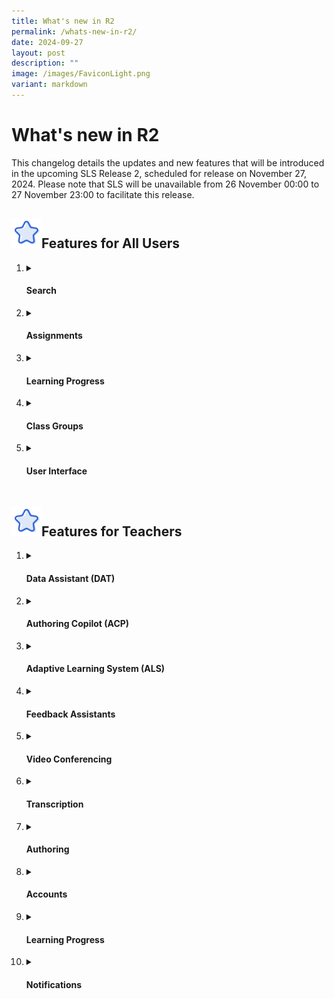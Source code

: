 ```yaml
---
title: What's new in R2
permalink: /whats-new-in-r2/
date: 2024-09-27
layout: post
description: ""
image: /images/FaviconLight.png
variant: markdown
---
```

<h1>What's new in R2</h1>
<p>This changelog details the updates and new features that will be introduced in the upcoming SLS Release 2, scheduled for release on November 27, 2024. Please note that SLS will be unavailable from 26 November 00:00 to 27 November 23:00 to facilitate this release.</p>
<h2><img src="/images/Icons/Star.svg" style="width:3rem; display: inline;">Features for All Users</h2>
<ol>
<li><details><summary><h4>Search</h4></summary>
<ul>
<li><strong>New Search Interface</strong>: Teachers and students can use improved filter options, including author/collaborator names, to refine their search results across multiple locations. Search results will now include a preview of the resource content referenced in the search, with search match indicators and search terms bolded in green.</li>
</ul></details></li>

<li><details><summary><h4>Assignments</h4></summary>
<ul>
<li><strong>Page Navigation Anchoring</strong>: The page navigation bar is now anchored to the top, ensuring that page numbers remain visible for paginated activities or quizzes.</li>
<li><strong>Annotations on Media</strong>: Teachers and students can create annotations linked to specific timestamps in video or audio files within assignments. When an annotation is made, a pin indicator will appear on the media player. Clicking the pin will navigate users to the corresponding timestamp. These annotations can also be viewed in the transcript (if generated by the teacher), and media titles will be displayed on the annotation cards.</li>
<li><strong>Annotation Drawer Improvements:</strong> Teachers and students can view notes and annotations clustered by component in the annotation drawer. The drawer will be closed by default in assignments and modules, but users can choose to collapse or expand all annotations. For activities or quizzes with multiple pages, a pagination divider will be included in the drawer. Enhanced anchoring interactions in the annotation drawer will improve navigation between notes, annotations, and content.</li>
<li><strong>Module Loading:</strong> A refresh button has been added to the Interactive Thinking Tool (ITT), discussion boards, and aggregated student responses (teachers only) to update and display new responses, highlighted by a yellow dot.</li>
<li><strong>Tamil E-Dictionary:</strong> Teachers can enable the Tamil E-Dictionary under Module Settings. When enabled, teachers and students can retrieve definitions and audio clips with correct pronunciation of words and add selected words with definitions to their notes and annotations.</li>
</ul>
</details></li>
<li><details><summary><h4>Learning Progress</h4></summary>
<ul>
<li><strong>Tracking Multiple Class Groups:</strong> Teachers and students can select multiple class groups to view students’ learning progress for assignments and self-study modules, as well as generate learning reports for multiple class groups. This also applies to the Adaptive Learning System (ALS).</li>
<li><strong>Custom and MOE-Level Content Maps:</strong> Teachers and students can view both MOE-Level and their own schools’ custom content maps in Learning Progress.</li>
</ul>
</details></li>
<li><details><summary><h4>Class Groups</h4></summary>
<ul>
<li><strong>Data Archival</strong>: Class groups older than four years will be automatically archived.</li>
</ul>
</details></li>
<li><details><summary><h4>User Interface</h4></summary>
<ul>
<li><strong>Table Height:</strong> The maximum height of tables has been optimised to minimise scrolling of the selection bar.</li>
<li><strong>Font Enhancements:</strong> Teachers and students can apply a wider variety of font types in the rich text editor with the inclusion of a new Tamil font and other new English fonts.</li>
</ul>
</details></li>
</ol>
<h2><img src="/images/Icons/Star.svg" style="width:3rem; display: inline;">Features for Teachers</h2>
<ol>
<li><details><summary><h4>Data Assistant (DAT)</h4></summary>
<ul>
<li><strong>Analyse Responses:</strong> This new feature allows teachers to ask stock or customised questions about data in the Aggregated Student Response page for Free-Response Questions, the Interactive Thinking Tool (ITT), the discussion boards and forums. Teachers can query data for trends and analysis using customisable queries.</li>
<li><strong>Follow-up:</strong> Teachers can view a list of students clustered based on set criteria and perform follow-up actions like mass-adding comments and/or filtering students. They can also bookmark responses in ITT and add keyword tags to posts in the discussion boards and forums.</li>
</ul>
</details></li>
<li><details><summary><h4>Authoring Copilot (ACP)</h4></summary>
<ul>
<li><strong>Additional Question Types:</strong> Teachers can use ACP to generate more question types like Error Editing, Fill-in-the-Blanks and Interactive Thinking Tool.</li>
<li><strong>Suggested Answer for Free Response Questions</strong>: Teachers can generate suggested answers alongside Free Response Questions.</li>
<li><strong>Direct Generation from Component Bar:</strong> Teachers can use ACP to generate components directly from the component bar, and regenerate components based on existing components.</li>
<li><strong>Templates:</strong> Teachers can select MOE or personal templates in SLS for ACP to use in generating sections, activities, quizzes and/or components.</li>
<li><strong>Subject/Level Tagging:</strong> Teachers can now tag subjects and levels independently without content map dependency.</li>
</ul>
</details></li>
<li><details><summary><h4>Adaptive Learning System (ALS)</h4></summary>
<ul>
<li><strong>Prioritisation</strong>: Teachers can select topics/subtopics for ALS to prioritise in recommending to students in class groups, and alert students to these recommendations by sending notifications.</li>
<li><strong>Linked Activities</strong>: Teachers can link activities to be recommended in a series in ALS.</li>
</ul>
</details></li>
<li><details><summary><h4>Feedback Assistants</h4></summary>
<ul>
<li><strong>Combine Feedback Assistants:</strong> Teachers can send students’ responses to both Language Feedback Assistant for English (LangFA-EL) and Short Answer Feedback Assistant (ShortAnsFA) to allow students to receive more than one type of feedback in a single response.</li>
<li><strong>Preview Feedback</strong>: Teachers can preview feedback from LangFA-EL in Preview as Student to ensure that questions with LangFA-EL have been configured correctly before assigning to students.</li>
</ul>
</details></li>
<li><details><summary><h4>Video Conferencing</h4></summary>
<ul>
<li><strong>Google Meet Links:</strong> Teachers can create Google Meet video conference links from their linked Google accounts for Class Groups and Assignments, specific to module, section, activity and teams within activities. Unique assignment Google Meet links can be generated by activities or teams for differentiated access. Teachers have the option to set different levels of security — Restricted, Trusted, or Open — based on their preference and use case.</li>
</ul>
</details></li>
<li><details><summary><h4>Transcription</h4></summary>
<ul>
<li><strong>Video/ Audio Transcription</strong>: If transcription is enabled, teachers can view the entire transcript with timestamps on the audio and video details subpage.</li>
</ul>
</details></li>
<li><details><summary><h4>Authoring</h4></summary>
<ul>
<li><strong>Split-Page Media:</strong>&nbsp;When splitting PowerPoint files across pages in activities, placeholders will be shown based on the number of slides uploaded, allowing teachers to navigate elsewhere while the media is being processed.</li>
<li><strong>Split YouTube Videos Across Pages:</strong>&nbsp;Teachers can split YouTube videos across pages in an activity based on defined timestamps and set strict start and end times for these videos.</li>
<li><strong>Interactive Response Questions:</strong> Teachers can set interactive response questions that automatically return marks to students after their attempt. These questions can be set by uploading corresponding HTML5 files to the Free-Response Question.</li>
<li><strong>Quiz-level Rubrics</strong>: Teachers can create and apply quiz-level grading rubrics, with the option to hide them before student attempts. After their attempt, students will be able to see their awarded bands from the rubrics.</li>
<li><strong>Rubrics Bands:</strong> The number of rubric bands has been expanded to allow up to 8 bands.</li>
<li><strong>Hiding Quiz Marks:</strong> Teachers can choose to hide quiz marks in the quiz settings, which will hide quiz scores, rubric marks, and marks for each question.</li>
<li><strong>Different Option Marks:</strong> Teachers can now allocate different marks to options in Multiple-Choice Questions (MCQs) and Multiple-Response Questions (MRQs).</li>
<li><strong>Active Learning Process Tagging of Quiz:</strong> Newly-created quizzes will be auto-tagged to “Custom” instead of “Facilitate Demonstration of Learning” under Active Learning Process (ALP).</li>
<li><strong>Automated Tagging:</strong> Module tags will be automatically applied to newly-created sections, and section tags will be automatically applied to newly-created components.</li>
</ul>
</details></li>
<li><details><summary><h4>Accounts</h4></summary>
<ul>
<li><strong>Account Lock</strong>: Teacher accounts inactive for 90 days will be locked and require reactivation by an Account Manager for security reasons.</li>
</ul>
</details></li>
<li><details><summary><h4>Learning Progress</h4></summary>
<ul>
<li><strong>Error Tracker:</strong> Teachers can use error categories established by MOE Content Approvers to tag specific error types in students’ responses and track them using the Error Tracker in Learning Progress. If a question is tagged to a content map with a prescribed list of error tags, teachers can use the auto-complete tag suggestions to easily tag student errors when creating annotation cards. These annotation cards with error tags will be tabulated and displayed under the Learning Progress - Error Tracker of the class group, viewable by both teachers and students.</li>
</ul>
</details></li>
<li><details><summary><h4>Notifications</h4></summary>
<ul>
<li><strong>Comment Notifications:</strong> Teachers can notify students when they add comments in Interactive Thinking Tools (ITT), discussion boards or class group forums.</li>
<li><strong>Monitor and Notify:</strong> Teachers can select students from the Monitor Assignment page to send them custom messages and notifications.</li>
</ul>
</details></li>
</ol>